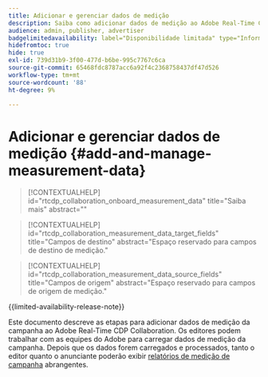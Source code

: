 ```yaml
---
title: Adicionar e gerenciar dados de medição
description: Saiba como adicionar dados de medição ao Adobe Real-Time CDP Collaboration.
audience: admin, publisher, advertiser
badgelimitedavailability: label="Disponibilidade limitada" type="Informative" url="https://helpx.adobe.com/legal/product-descriptions/real-time-customer-data-platform-collaboration.html newtab=true"
hidefromtoc: true
hide: true
exl-id: 739d31b9-3f00-477d-b6be-995c7767c6ca
source-git-commit: 65468fdc8787acc6a92f4c2368758437df47d526
workflow-type: tm+mt
source-wordcount: '88'
ht-degree: 9%

---
```


# Adicionar e gerenciar dados de medição {#add-and-manage-measurement-data}

>[!CONTEXTUALHELP]
>id="rtcdp_collaboration_onboard_measurement_data"
>title="Saiba mais"
>abstract=""

>[!CONTEXTUALHELP]
>id="rtcdp_collaboration_measurement_data_target_fields"
>title="Campos de destino"
>abstract="Espaço reservado para campos de destino de medição."

>[!CONTEXTUALHELP]
>id="rtcdp_collaboration_measurement_data_source_fields"
>title="Campos de origem"
>abstract="Espaço reservado para campos de origem de medição."

{{limited-availability-release-note}}

Este documento descreve as etapas para adicionar dados de medição da campanha ao Adobe Real-Time CDP Collaboration. Os editores podem trabalhar com as equipes do Adobe para carregar dados de medição da campanha. Depois que os dados forem carregados e processados, tanto o editor quanto o anunciante poderão exibir [relatórios de medição de campanha](/help/guide/collaborate/measure.md) abrangentes.
